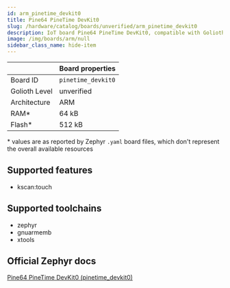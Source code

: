 ```yaml
---
id: arm_pinetime_devkit0
title: Pine64 PineTime DevKit0
slug: /hardware/catalog/boards/unverified/arm_pinetime_devkit0
description: IoT board Pine64 PineTime DevKit0, compatible with Golioth at unverified level.
image: /img/boards/arm/null
sidebar_class_name: hide-item
---
```


[//]: # (This is an auto-generated file, do not edit! Changes to it will be lost upon re-generation)



|                | Board properties     |
| -------------  | -------------------- |
| Board ID       | `pinetime_devkit0` |
| Golioth Level  | unverified       |
| Architecture   | ARM |
| RAM*           | 64 kB |
| Flash*         | 512 kB |

\* values are as reported by Zephyr `.yaml` board files, which don't represent the overall available resources



## Supported features

* kscan:touch

## Supported toolchains

* zephyr
* gnuarmemb
* xtools

## Official Zephyr docs

[Pine64 PineTime DevKit0 (pinetime_devkit0)](https://docs.zephyrproject.org/latest/boards/arm/pinetime_devkit0/doc/index.html)
